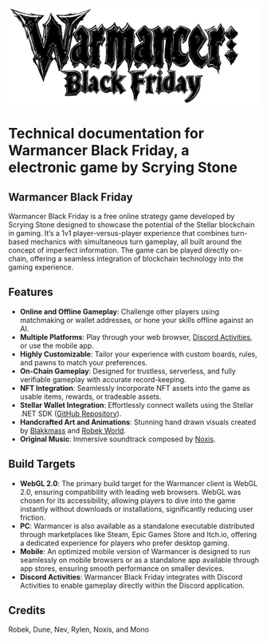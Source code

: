 ![Warmancer Logo](./assets/warmancer-black-01.png)

# Technical documentation for Warmancer Black Friday, a electronic game by Scrying Stone

## Warmancer Black Friday
Warmancer Black Friday is a free online strategy game developed by Scrying Stone designed to showcase the potential of the Stellar blockchain in gaming. It’s a 1v1 player-versus-player experience that combines turn-based mechanics with simultaneous turn gameplay, all built around the concept of imperfect information. The game can be played directly on-chain, offering a seamless integration of blockchain technology into the gaming experience.

## Features
- **Online and Offline Gameplay**: Challenge other players using matchmaking or wallet addresses, or hone your skills offline against an AI.
- **Multiple Platforms**: Play through your web browser, [Discord Activities](https://discord.com/developers/docs/activities/overview), or use the mobile app.
- **Highly Customizable**: Tailor your experience with custom boards, rules, and pawns to match your preferences.
- **On-Chain Gameplay**: Designed for trustless, serverless, and fully verifiable gameplay with accurate record-keeping.
- **NFT Integration**: Seamlessly incorporate NFT assets into the game as usable items, rewards, or tradeable assets.
- **Stellar Wallet Integration**: Effortlessly connect wallets using the Stellar .NET SDK ([GitHub Repository](https://github.com/Kirbyrawr/stellar-sdk-unity)).
- **Handcrafted Art and Animations**: Stunning hand drawn visuals created by [Blakkmass](https://x.com/blakkmassart) and [Robek World](https://x.com/robek_world).
- **Original Music**: Immersive soundtrack composed by [Noxis](https://x.com/aegiuscreator).

## Build Targets

- **WebGL 2.0**: The primary build target for the Warmancer client is WebGL 2.0, ensuring compatibility with leading web browsers. WebGL was chosen for its accessibility, allowing players to dive into the game instantly without downloads or installations, significantly reducing user friction.
- **PC**: Warmancer is also available as a standalone executable distributed through marketplaces like Steam, Epic Games Store and Itch.io, offering a dedicated experience for players who prefer desktop gaming.
- **Mobile**: An optimized mobile version of Warmancer is designed to run seamlessly on mobile browsers or as a standalone app available through app stores, ensuring smooth performance on smaller devices.
- **Discord Activities**: Warmancer Black Friday integrates with Discord Activities to enable gameplay directly within the Discord application.

## Credits

Robek, Dune, Nev, Rylen, Noxis, and Mono




